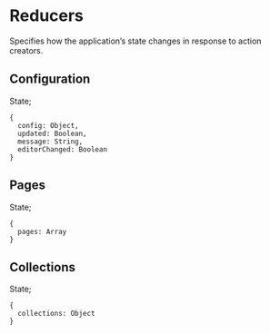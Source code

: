 # Reducers
Specifies how the application’s state changes in response to action creators.

## Configuration
State;
```
{
  config: Object,
  updated: Boolean,
  message: String,
  editorChanged: Boolean
}
```

## Pages
State;
```
{
  pages: Array
}
```

## Collections
State;
```
{
  collections: Object
}
```
